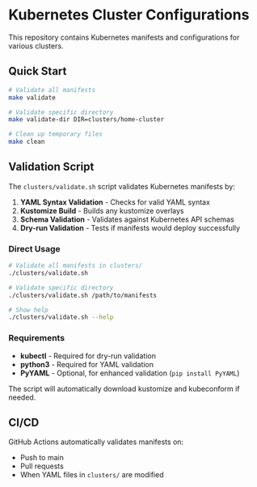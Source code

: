 # Kubernetes Cluster Configurations

This repository contains Kubernetes manifests and configurations for various clusters.

## Quick Start

```bash
# Validate all manifests
make validate

# Validate specific directory
make validate-dir DIR=clusters/home-cluster

# Clean up temporary files
make clean
```

## Validation Script
The `clusters/validate.sh` script validates Kubernetes manifests by:

1. **YAML Syntax Validation** - Checks for valid YAML syntax
2. **Kustomize Build** - Builds any kustomize overlays
3. **Schema Validation** - Validates against Kubernetes API schemas
4. **Dry-run Validation** - Tests if manifests would deploy successfully

### Direct Usage

```bash
# Validate all manifests in clusters/
./clusters/validate.sh

# Validate specific directory
./clusters/validate.sh /path/to/manifests

# Show help
./clusters/validate.sh --help
```

### Requirements

- **kubectl** - Required for dry-run validation
- **python3** - Required for YAML validation
- **PyYAML** - Optional, for enhanced validation (`pip install PyYAML`)

The script will automatically download kustomize and kubeconform if needed.

## CI/CD

GitHub Actions automatically validates manifests on:
- Push to main
- Pull requests
- When YAML files in `clusters/` are modified

